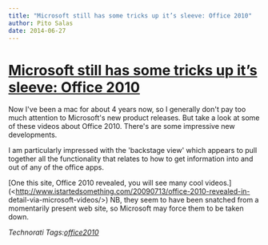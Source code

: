 ```yaml
---
title: "Microsoft still has some tricks up it’s sleeve: Office 2010"
author: Pito Salas
date: 2014-06-27
---
```

# [Microsoft still has some tricks up it’s sleeve: Office 2010](None)




Now I've been a mac for about 4 years now, so I generally don't pay too much
attention to Microsoft's new product releases. But take a look at some of
these videos about Office 2010. There's are some impressive new developments.

I am particularly impressed with the 'backstage view' which appears to pull
together all the functionality that relates to how to get information into and
out of any of the office apps.

[One this site, Office 2010 revealed, you will see many cool
videos.](<http://www.istartedsomething.com/20090713/office-2010-revealed-in-
detail-via-microsoft-videos/>) NB, they seem to have been snatched from a
momentarily present web site, so Microsoft may force them to be taken down.

_Technorati Tags:[office2010](<http://technorati.com/tag/office2010>)_


